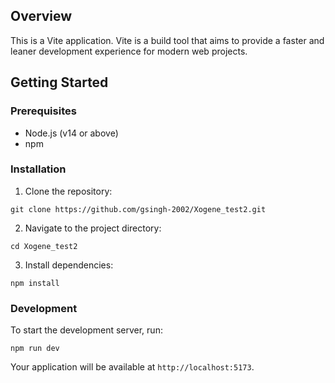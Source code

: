 ## Overview

This is a Vite application. Vite is a build tool that aims to provide a faster and leaner development experience for modern web projects.

## Getting Started

### Prerequisites

- Node.js (v14 or above)
- npm

### Installation

1. Clone the repository:

```
git clone https://github.com/gsingh-2002/Xogene_test2.git
```

2. Navigate to the project directory:

```
cd Xogene_test2
```

3. Install dependencies:

```
npm install
```

### Development

To start the development server, run:

```
npm run dev
```

Your application will be available at `http://localhost:5173`.
